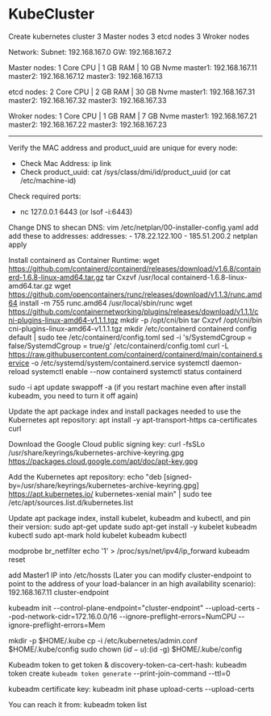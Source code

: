 # KubeCluster
Create kubernetes cluster
3 Master nodes
3 etcd nodes
3 Wroker nodes

Network:
Subnet: 192.168.167.0
GW: 192.168.167.2

Master nodes:
1 Core CPU | 1 GB RAM | 10 GB Nvme
master1: 192.168.167.11
master2: 192.168.167.12
master3: 192.168.167.13

etcd nodes:
2 Core CPU | 2 GB RAM | 30 GB Nvme
master1: 192.168.167.31
master2: 192.168.167.32
master3: 192.168.167.33

Wroker nodes:
1 Core CPU | 1 GB RAM | 7 GB Nvme
master1: 192.168.167.21
master2: 192.168.167.22
master3: 192.168.167.23

--------------------------------------------------------------
Verify the MAC address and product_uuid are unique for every node:
- Check Mac Address: ip link
- Check product_uuid: cat /sys/class/dmi/id/product_uuid  (or cat /etc/machine-id)

Check required ports:
- nc 127.0.0.1 6443 (or lsof -i:6443)

Change DNS to shecan DNS:
vim /etc/netplan/00-installer-config.yaml
add add these to addresses:
addresses:
        - 178.22.122.100
        - 185.51.200.2
netplan apply

Install containerd as Container Runtime:
wget https://github.com/containerd/containerd/releases/download/v1.6.8/containerd-1.6.8-linux-amd64.tar.gz
tar Cxzvf /usr/local containerd-1.6.8-linux-amd64.tar.gz
wget https://github.com/opencontainers/runc/releases/download/v1.1.3/runc.amd64
install -m 755 runc.amd64 /usr/local/sbin/runc
wget https://github.com/containernetworking/plugins/releases/download/v1.1.1/cni-plugins-linux-amd64-v1.1.1.tgz
mkdir -p /opt/cni/bin
tar Cxzvf /opt/cni/bin cni-plugins-linux-amd64-v1.1.1.tgz
mkdir /etc/containerd
containerd config default | sudo tee /etc/containerd/config.toml
sed -i 's/SystemdCgroup \= false/SystemdCgroup \= true/g' /etc/containerd/config.toml
curl -L https://raw.githubusercontent.com/containerd/containerd/main/containerd.service -o /etc/systemd/system/containerd.service
systemctl daemon-reload
systemctl enable --now containerd
systemctl status containerd

sudo -i
apt update
swappoff -a (if you restart machine even after install kubeadm, you need to turn it off again)

Update the apt package index and install packages needed to use the Kubernetes apt repository:
apt install -y apt-transport-https ca-certificates curl

Download the Google Cloud public signing key:
curl -fsSLo /usr/share/keyrings/kubernetes-archive-keyring.gpg https://packages.cloud.google.com/apt/doc/apt-key.gpg

Add the Kubernetes apt repository:
echo "deb [signed-by=/usr/share/keyrings/kubernetes-archive-keyring.gpg] https://apt.kubernetes.io/ kubernetes-xenial main" | sudo tee /etc/apt/sources.list.d/kubernetes.list

Update apt package index, install kubelet, kubeadm and kubectl, and pin their version:
sudo apt-get update
sudo apt-get install -y kubelet kubeadm kubectl
sudo apt-mark hold kubelet kubeadm kubectl

modprobe br_netfilter
echo '1' > /proc/sys/net/ipv4/ip_forward
kubeadm reset

add Master1 IP into /etc/hossts (Later you can modify cluster-endpoint to point to the address of your load-balancer in an high availability scenario):
192.168.167.11 cluster-endpoint

kubeadm init --control-plane-endpoint="cluster-endpoint" --upload-certs --pod-network-cidr=172.16.0.0/16 --ignore-preflight-errors=NumCPU --ignore-preflight-errors=Mem

mkdir -p $HOME/.kube
cp -i /etc/kubernetes/admin.conf $HOME/.kube/config
sudo chown $(id -u):$(id -g) $HOME/.kube/config

Kubeadm token to get token & discovery-token-ca-cert-hash:
kubeadm token create `kubeadm token generate` --print-join-command --ttl=0

kubeadm certificate key:
kubeadm init phase upload-certs --upload-certs

You can reach it from:
kubeadm token list

